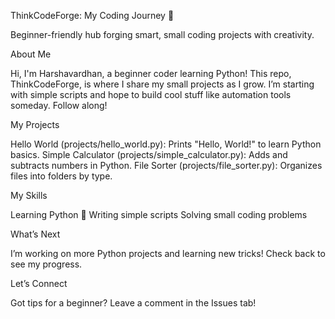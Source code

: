 ThinkCodeForge: My Coding Journey 🚀

Beginner-friendly hub forging smart, small coding projects with creativity.

About Me

Hi, I'm Harshavardhan, a beginner coder learning Python! This repo, ThinkCodeForge, is where I share my small projects as I grow. 
I’m starting with simple scripts and hope to build cool stuff like automation tools someday. Follow along!

My Projects

Hello World (projects/hello_world.py): Prints "Hello, World!" to learn Python basics.
Simple Calculator (projects/simple_calculator.py): Adds and subtracts numbers in Python.
File Sorter (projects/file_sorter.py): Organizes files into folders by type.


My Skills

Learning Python 🐍
Writing simple scripts
Solving small coding problems

What’s Next

I’m working on more Python projects and learning new tricks! Check back to see my progress.

Let’s Connect

Got tips for a beginner? Leave a comment in the Issues tab!
